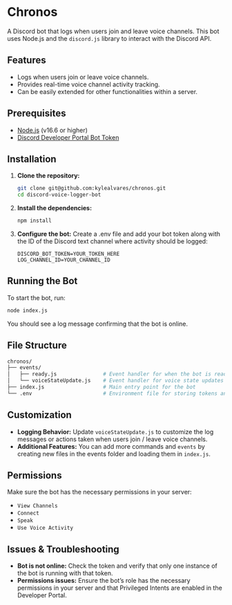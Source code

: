 # Chronos

A Discord bot that logs when users join and leave voice channels. This bot uses Node.js and the `discord.js` library to interact with the Discord API.

## Features
- Logs when users join or leave voice channels.
- Provides real-time voice channel activity tracking.
- Can be easily extended for other functionalities within a server.

## Prerequisites
- [Node.js](https://nodejs.org/) (v16.6 or higher)
- [Discord Developer Portal Bot Token](https://discord.com/developers/applications)

## Installation

1. **Clone the repository:**
   ```bash
   git clone git@github.com:kylealvares/chronos.git
   cd discord-voice-logger-bot
   ```
1. **Install the dependencies:**
    ```bash
    npm install
    ```
1. **Configure the bot:**
Create a .env file and add your bot token along with the ID of the Discord text channel where activity should be logged:
    ```
    DISCORD_BOT_TOKEN=YOUR_TOKEN_HERE
    LOG_CHANNEL_ID=YOUR_CHANNEL_ID
    ```

## Running the Bot

To start the bot, run:
```sh
node index.js
```
You should see a log message confirming that the bot is online.

## File Structure
```sh
chronos/
├── events/
│   ├── ready.js               # Event handler for when the bot is ready
│   └── voiceStateUpdate.js    # Event handler for voice state updates
├── index.js                   # Main entry point for the bot
└── .env                       # Environment file for storing tokens and configuration
```

## Customization

- **Logging Behavior:** Update `voiceStateUpdate.js` to customize the log messages or actions taken when users join / leave voice channels.
- **Additional Features:** You can add more commands and `events` by creating new files in the events folder and loading them in `index.js`.

## Permissions

Make sure the bot has the necessary permissions in your server:

- `View Channels`
- `Connect`
- `Speak`
- `Use Voice Activity`

## Issues & Troubleshooting

- **Bot is not online:** Check the token and verify that only one instance of the bot is running with that token.
- **Permissions issues:** Ensure the bot’s role has the necessary permissions in your server and that Privileged Intents are enabled in the Developer Portal.
